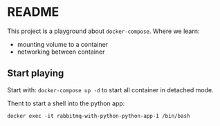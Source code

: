 # README

This project is a playground about `docker-compose`. Where we learn:

- mounting volume to a container
- networking between container

## Start playing

Start with: `docker-compose up -d` to start all container in detached mode.

Thent to start a shell into the python app:

`docker exec -it rabbitmq-with-python-python-app-1 /bin/bash`
